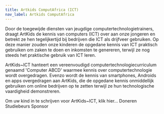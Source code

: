 ```yaml
---
title: Artkids ComputAfrica (ICT)
nav_label: Artkids ComputAfrica
---
```

Door de toegewijde diensten van jeugdige computertechnologietrainers, draagt ArtKids de kennis van computers (ICT) over aan onze jongeren en betrekt ze hen tegelijkertijd bij bedrijven die ICT als drijfveer gebruiken. Op deze manier zouden onze kinderen de opgedane kennis van ICT praktisch gebruiken om zaken te doen en inkomsten te genereren, terwijl ze nog steeds het praktische gebruik van ICT leren.

ArtKids~ICT hanteert een vereenvoudigd computertechnologiecurriculum genaamd 'Computer ABCD' waarmee kennis over computertechnologie wordt overgedragen. Evenzo wordt de kennis van smartphones, Androids en apps overgedragen aan ArtKids, die de opgedane kennis onmiddellijk gebruiken om online bedrijven op te zetten terwijl ze hun technologische vaardigheid demonstreren.

Om uw kind in te schrijven voor ArtKids~ICT, klik hier...
Doneren
Studiebeurs
Sponsor